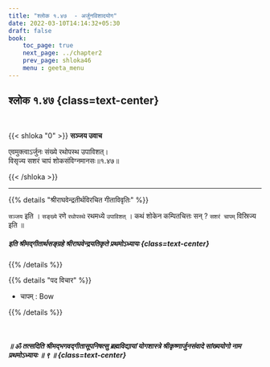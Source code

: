```yaml
---
title: "श्लोक १.४७  - अर्जुनविशादयोग"
date: 2022-03-10T14:14:32+05:30
draft: false
book:
    toc_page: true
    next_page: ../chapter2
    prev_page: shloka46
    menu : geeta_menu
---
```




## श्लोक १.४७ {class=text-center}

<br/>

{{< shloka  "0"  >}}
**सञ्जय उवाच**

एवमुक्त्वाऽर्जुनः संख्ये रथोपस्थ उपाविशत्।   
विसृज्य सशरं चापं शोकसंविग्नमानसः॥१.४७॥

{{< /shloka >}}

---

{{% details "श्रीराघवेन्द्रतीर्थविरचित गीताविवृतिः" %}}


`सञ्जय` इति । `सङ्ख्ये` रणे  `रथोपस्थे`  रथमध्ये  `उपाविशत्` ।
कथं शोकेन कम्पितचित्तः सन् ? `सशरं चापम्` विस्रिज्य इति ॥
<br/>

##### इति श्रीमद्गीतार्थसङ्ग्रहे श्रीराघवेन्द्रयतिकृते प्रथमोऽध्यायः {class=text-center}

{{% /details %}}


{{% details "पद विचार" %}}
- चापम् : Bow

{{% /details %}}

</br>

##### ॥ ॐ तत्सदिति श्रीमद्भगवद्गीतासूपनिषत्सु ब्रह्मविद्यायां योगशास्त्रे  श्रीकृष्णार्जुनसंवादे सांख्ययोगो नाम प्रथमोऽध्यायः ॥ ९ ॥ {class=text-center}
